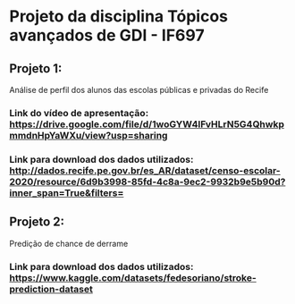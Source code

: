 # Projeto da disciplina Tópicos avançados de GDI - IF697




## Projeto 1:

Análise de perfil dos alunos das escolas públicas e privadas do Recife

### Link do vídeo de apresentação: https://drive.google.com/file/d/1woGYW4lFvHLrN5G4QhwkpmmdnHpYaWXu/view?usp=sharing

### Link para download dos dados utilizados: http://dados.recife.pe.gov.br/es_AR/dataset/censo-escolar-2020/resource/6d9b3998-85fd-4c8a-9ec2-9932b9e5b90d?inner_span=True&filters=

## Projeto 2:

Predição de chance de derrame

### Link para download dos dados utilizados: https://www.kaggle.com/datasets/fedesoriano/stroke-prediction-dataset
